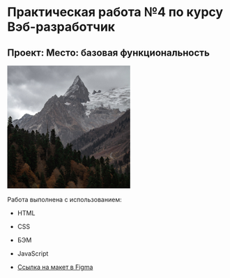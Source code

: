 # Практическая работа №4 по курсу Вэб-разработчик
## Проект: Место: базовая функциональность


![Домбай](images/dombai.jpg)


Работа выполнена с использованием:
* HTML
* CSS
* БЭМ
* JavaScript

* [Ссылка на макет в Figma](https://www.figma.com/file/2cn9N9jSkmxD84oJik7xL7/JavaScript.-Sprint-4?node-id=0%3A1)




